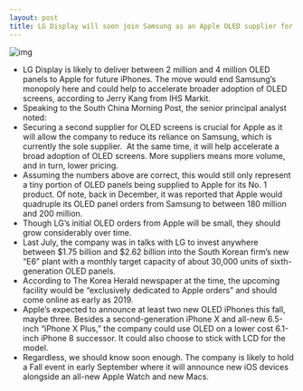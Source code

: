 ```yaml
---
layout: post
title: LG Display will soon join Samsung as an Apple OLED supplier for iPhone
---
```

![img](http://media.idownloadblog.com/wp-content/uploads/2016/12/LG-Display-foldable-screen-AMOLED.jpg)
* LG Display is likely to deliver between 2 million and 4 million OLED panels to Apple for future iPhones. The move would end Samsung’s monopoly here and could help to accelerate broader adoption of OLED screens, according to Jerry Kang from IHS Markit.
* Speaking to the South China Morning Post, the senior principal analyst noted:
* Securing a second supplier for OLED screens is crucial for Apple as it will allow the company to reduce its reliance on Samsung, which is currently the sole supplier.  At the same time, it will help accelerate a broad adoption of OLED screens. More suppliers means more volume, and in turn, lower pricing.
* Assuming the numbers above are correct, this would still only represent a tiny portion of OLED panels being supplied to Apple for its No. 1 product. Of note, back in December, it was reported that Apple would quadruple its OLED panel orders from Samsung to between 180 million and 200 million.
* Though LG’s initial OLED orders from Apple will be small, they should grow considerably over time.
* Last July, the company was in talks with LG to invest anywhere between $1.75 billion and $2.62 billion into the South Korean firm’s new “E6” plant with a monthly target capacity of about 30,000 units of sixth-generation OLED panels.
* According to The Korea Herald newspaper at the time, the upcoming facility would be “exclusively dedicated to Apple orders” and should come online as early as 2019.
* Apple’s expected to announce at least two new OLED iPhones this fall, maybe three. Besides a second-generation iPhone X and all-new 6.5-inch “iPhone X Plus,” the company could use OLED on a lower cost 6.1-inch iPhone 8 successor. It could also choose to stick with LCD for the model.
* Regardless, we should know soon enough. The company is likely to hold a Fall event in early September where it will announce new iOS devices alongside an all-new Apple Watch and new Macs.

